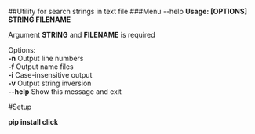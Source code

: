 ##Utility for search strings in text file
###Menu --help
**Usage: [OPTIONS] STRING FILENAME**

  Argument **STRING** and **FILENAME** is required  

Options:  
  **-n**       Output line numbers  
  **-f**      Output name files  
  **-i**      Case-insensitive output  
  **-v**      Output string inversion  
  **--help**  Show this message and exit  

#Setup

**pip install click**

